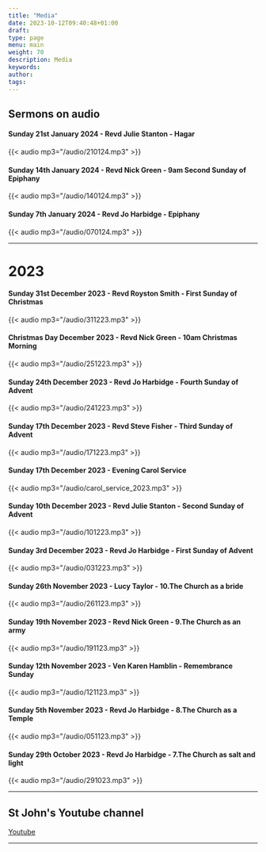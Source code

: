 ```yaml
---
title: "Media"
date: 2023-10-12T09:40:48+01:00
draft: 
type: page
menu: main
weight: 70
description: Media
keywords:
author: 
tags: 
---
```


## Sermons on audio 

#### Sunday 21st January 2024 - Revd Julie Stanton - Hagar

{{< audio mp3="/audio/210124.mp3" >}}

#### Sunday 14th January 2024 - Revd Nick Green  - 9am Second Sunday of Epiphany

{{< audio mp3="/audio/140124.mp3" >}}

#### Sunday 7th January 2024 - Revd Jo Harbidge  - Epiphany

{{< audio mp3="/audio/070124.mp3" >}}

---

# 2023 

#### Sunday 31st December 2023 - Revd Royston Smith  - First Sunday of Christmas

{{< audio mp3="/audio/311223.mp3" >}}

#### Christmas Day December 2023 - Revd Nick Green - 10am Christmas Morning

{{< audio mp3="/audio/251223.mp3" >}}

#### Sunday 24th December 2023 - Revd Jo Harbidge - Fourth Sunday of Advent

{{< audio mp3="/audio/241223.mp3" >}}

#### Sunday 17th December 2023 - Revd Steve Fisher - Third Sunday of Advent

{{< audio mp3="/audio/171223.mp3" >}}

#### Sunday 17th December 2023 - Evening Carol Service

{{< audio mp3="/audio/carol_service_2023.mp3" >}}

#### Sunday 10th December 2023 - Revd Julie Stanton - Second Sunday of Advent

{{< audio mp3="/audio/101223.mp3" >}}

#### Sunday 3rd December 2023 - Revd Jo Harbidge - First Sunday of Advent

{{< audio mp3="/audio/031223.mp3" >}}

#### Sunday 26th November 2023 - Lucy Taylor - 10.The Church as a bride

{{< audio mp3="/audio/261123.mp3" >}}

#### Sunday 19th November 2023 - Revd Nick Green - 9.The Church as an army

{{< audio mp3="/audio/191123.mp3" >}}

#### Sunday 12th November 2023 - Ven Karen Hamblin - Remembrance Sunday

{{< audio mp3="/audio/121123.mp3" >}}

#### Sunday 5th November 2023 - Revd Jo Harbidge - 8.The Church as a Temple

{{< audio mp3="/audio/051123.mp3" >}}

#### Sunday 29th October 2023 - Revd Jo Harbidge - 7.The Church as salt and light

{{< audio mp3="/audio/291023.mp3" >}}

---

## St John's Youtube channel

[Youtube](https://www.youtube.com/channel/UCh7jLJ0esHTVGjwZpf_mHAQ/videos?view=57)

---


